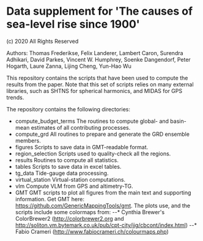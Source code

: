 # Data supplement for 'The causes of sea-level rise since 1900'
(c) 2020 All Rights Reserved

Authors: Thomas Frederikse, Felix Landerer, Lambert Caron, Surendra Adhikari, David Parkes, Vincent W. Humphrey, Soenke Dangendorf, Peter Hogarth, Laure Zanna, Lijing Cheng, Yun-Hao Wu

This repository contains the scripts that have been used to compute the results from the paper. Note that this set of scripts relies on many external libraries, such as SHTNS for spherical harmonics, and MIDAS for GPS trends.

The repository contains the following directories:

* compute_budget_terms
The routines to compute global- and basin-mean estimates of all contributing processes.
* compute_grd
All routines to prepare and generate the GRD ensemble members.
* figures
Scripts to save data in GMT-readable format.
* region_selection
Scripts used to quality-check all the regions.
* results
Routines to compute all statistics.
* tables
Scripts to save data in excel tables.
* tg_data
Tide-gauge data processing.
* virtual_station
Virtual-station computations.
* vlm
Compute VLM from GPS and altimetry-TG.
* GMT
GMT scripts to plot all figures from the main text and supporting information. Get GMT here: https://github.com/GenericMappingTools/gmt. The plots use, and the scripts include some colormaps from:
    --* Cynthia Brewer's ColorBrewer2 (http://colorbrewer2.org and http://soliton.vm.bytemark.co.uk/pub/cpt-city/jjg/cbcont/index.html)
    --* Fabio Crameri (http://www.fabiocrameri.ch/colourmaps.php)


